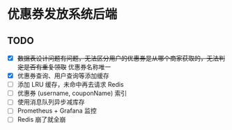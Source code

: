 # 优惠券发放系统后端

## TODO

- [x] ~~数据表设计问题有问题，无法区分用户的优惠券是从哪个商家获取的，无法判定是否有重复领取~~ 优惠券名称唯一
- [x] 优惠券查询、用户查询等添加缓存
- [ ] 添加 LRU 缓存，未命中再去请求 Redis
- [ ] 优惠券 (username, couponName) 索引
- [ ] 使用消息队列异步减库存
- [ ] Prometheus + Grafana 监控
- [ ] Redis 崩了就全崩
